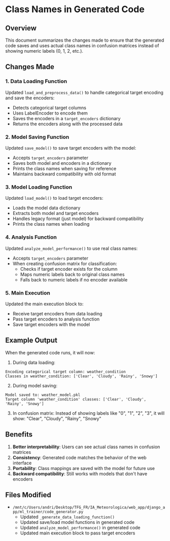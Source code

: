 # Class Names in Generated Code

## Overview
This document summarizes the changes made to ensure that the generated code saves and uses actual class names in confusion matrices instead of showing numeric labels (0, 1, 2, etc.).

## Changes Made

### 1. Data Loading Function
Updated `load_and_preprocess_data()` to handle categorical target encoding and save the encoders:
- Detects categorical target columns
- Uses LabelEncoder to encode them
- Saves the encoders in a `target_encoders` dictionary
- Returns the encoders along with the processed data

### 2. Model Saving Function
Updated `save_model()` to save target encoders with the model:
- Accepts `target_encoders` parameter
- Saves both model and encoders in a dictionary
- Prints the class names when saving for reference
- Maintains backward compatibility with old format

### 3. Model Loading Function
Updated `load_model()` to load target encoders:
- Loads the model data dictionary
- Extracts both model and target encoders
- Handles legacy format (just model) for backward compatibility
- Prints the class names when loading

### 4. Analysis Function
Updated `analyze_model_performance()` to use real class names:
- Accepts `target_encoders` parameter
- When creating confusion matrix for classification:
  - Checks if target encoder exists for the column
  - Maps numeric labels back to original class names
  - Falls back to numeric labels if no encoder available

### 5. Main Execution
Updated the main execution block to:
- Receive target encoders from data loading
- Pass target encoders to analysis function
- Save target encoders with the model

## Example Output
When the generated code runs, it will now:

1. During data loading:
```
Encoding categorical target column: weather_condition
Classes in weather_condition: ['Clear', 'Cloudy', 'Rainy', 'Snowy']
```

2. During model saving:
```
Model saved to: weather_model.pkl
Target column 'weather_condition' classes: ['Clear', 'Cloudy', 'Rainy', 'Snowy']
```

3. In confusion matrix:
Instead of showing labels like "0", "1", "2", "3", it will show:
"Clear", "Cloudy", "Rainy", "Snowy"

## Benefits
1. **Better interpretability**: Users can see actual class names in confusion matrices
2. **Consistency**: Generated code matches the behavior of the web interface
3. **Portability**: Class mappings are saved with the model for future use
4. **Backward compatibility**: Still works with models that don't have encoders

## Files Modified
- `/mnt/c/Users/andri/Desktop/TFG_FR/IA_Meteorologica/web_app/django_app/ml_trainer/code_generator.py`
  - Updated `_generate_data_loading_function()`
  - Updated save/load model functions in generated code
  - Updated `analyze_model_performance()` in generated code
  - Updated main execution block to pass target encoders